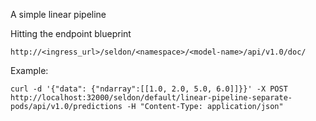 A simple linear pipeline


Hitting the endpoint blueprint

```
http://<ingress_url>/seldon/<namespace>/<model-name>/api/v1.0/doc/
```
Example:
```
curl -d '{"data": {"ndarray":[[1.0, 2.0, 5.0, 6.0]]}}' -X POST http://localhost:32000/seldon/default/linear-pipeline-separate-pods/api/v1.0/predictions -H "Content-Type: application/json"
```
